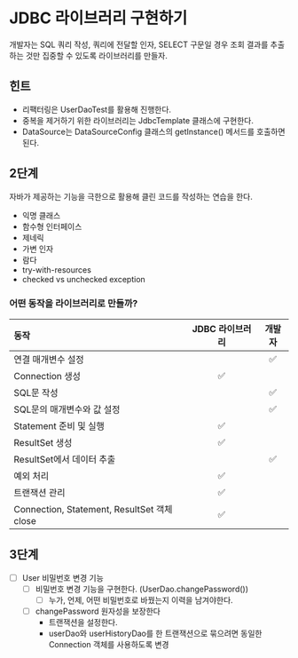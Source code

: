 # JDBC 라이브러리 구현하기

개발자는 SQL 쿼리 작성, 쿼리에 전달할 인자, SELECT 구문일 경우
조회 결과를 추출하는 것만 집중할 수 있도록 라이브러리를 만들자.

## 힌트

- 리팩터링은 UserDaoTest를 활용해 진행한다.
- 중복을 제거하기 위한 라이브러리는 JdbcTemplate 클래스에 구현한다.
- DataSource는 DataSourceConfig 클래스의 getInstance() 메서드를 호출하면 된다.

## 2단계

자바가 제공하는 기능을 극한으로 활용해 클린 코드를 작성하는 연습을 한다.

- 익명 클래스
- 함수형 인터페이스
- 제네릭
- 가변 인자
- 람다
- try-with-resources
- checked vs unchecked exception

### 어떤 동작을 라이브러리로 만들까?

| 동작                                        | JDBC 라이브러리 | 개발자 |
|:------------------------------------------|:----------:|:---:|
| 연결 매개변수 설정                                |            |  ✅  |
| Connection 생성                             |     ✅      |     |
| SQL문 작성                                   |            |  ✅  |
| SQL문의 매개변수와 값 설정                          |            |  ✅  |
| Statement 준비 및 실행                         |     ✅      |     |
| ResultSet 생성                              |     ✅      |     |
| ResultSet에서 데이터 추출                        |            |  ✅  |
| 예외 처리                                     |     ✅      |     |
| 트랜잭션 관리                                   |     ✅      |     |
| Connection, Statement, ResultSet 객체 close |     ✅      |     |

## 3단계

- [ ] User 비밀번호 변경 기능
  - [ ] 비밀번호 변경 기능을 구현한다. (UserDao.changePassword())
    - [ ] 누가, 언제, 어떤 비밀번호로 바꿨는지 이력을 남겨야한다.
  - [ ] changePassword 원자성을 보장한다
    - 트랜잭션을 설정한다.
    - userDao와 userHistoryDao를 한 트랜잭션으로 묶으려면 동일한 Connection 객체를 사용하도록 변경
